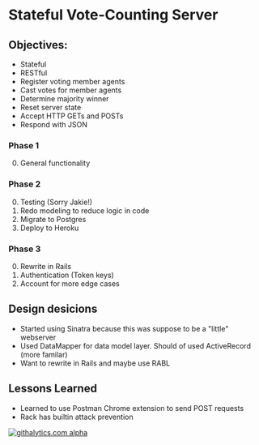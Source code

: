 # Stateful Vote-Counting Server

## Objectives:
* Stateful
* RESTful
* Register voting member agents
* Cast votes for member agents
* Determine majority winner
* Reset server state
* Accept HTTP GETs and POSTs
* Respond with JSON

### Phase 1
0. General functionality

### Phase 2
0. Testing (Sorry Jakie!)
1. Redo modeling to reduce logic in code
1. Migrate to Postgres
2. Deploy to Heroku

### Phase 3
0. Rewrite in Rails
1. Authentication (Token keys)
2. Account for more edge cases

## Design desicions
* Started using Sinatra because this was suppose to be a "little" webserver
* Used DataMapper for data model layer.  Should of used ActiveRecord (more
  familar)
* Want to rewrite in Rails and maybe use RABL

## Lessons Learned
* Learned to use Postman Chrome extension to send POST requests
* Rack has builtin attack prevention

[![githalytics.com alpha](https://cruel-carlota.pagodabox.com/87c0898b61c24ce7813552c88a83d11f "githalytics.com")](http://githalytics.com/xiaogwu/vote_counting_server)
